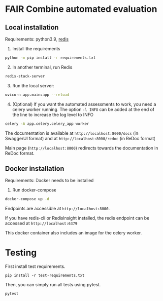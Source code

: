 # FAIR Combine automated evaluation

## Local installation

Requirements: python3.9, [redis](https://redis.io/)

1. Install the requirements
```bash
python -m pip install -r requirements.txt
```
2. In another terminal, run Redis
```bash
redis-stack-server
```
3. Run the local server:
```bash
uvicorn app.main:app --reload
```
4. (Optional) If you want the automated assessments to work, you need a celery worker running.
The option `-l INFO` can be added at the end of the line to increase the log level to INFO
```bash
celery -A app.celery.celery_app worker
```


The documentation is available at `http://localhost:8000/docs` (in SwaggerUI format) and at `http://localhost:8000/redoc` (in ReDoc format)

Main page (`http://localhost:8000`) redirects towards the documentation in ReDoc format.

## Docker installation
Requirements: Docker needs to be installed

1. Run docker-compose
```bash
docker-compose up -d
```

Endpoints are accessible at `http://localhost:8000`. 

If you have redis-cli or RedisInsight installed, the redis endpoint can be accessed at `http://localhost:6379` 

This docker container also includes an image for the celery worker.

# Testing

First install test requirements.
```shell
pip install -r test-requirements.txt
```

Then, you can simply run all tests using pytest.
```shell
pytest
```